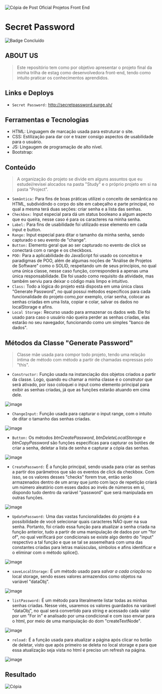 
![Cópia de Post Oficial Projetos Front End](https://user-images.githubusercontent.com/113690864/209975732-89816b90-db78-44f5-8836-aef04803e1c4.gif)

# Secret Password
![Badge Concluído](http://img.shields.io/static/v1?label=STATUS&message=Concluído&color=4a309d&style=for-the-badge)

## ABOUT US
> Este repositório tem como por objetivo apresentar o projeto final da minha trilha de estag como desenvolvedora front-end, tendo como intuito praticar os conhecimentos aprendidos.
  
## Links e Deploys
- `Secret Password:` http://secretpassword.surge.sh/

## Ferramentas e Tecnologias

- HTML: Linguagem de marcação usada para estruturar o site.
- CSS: Estilização para dar cor e trazer consigo aspectos de usabilidade para o usuário.
- JS: Lingaugem de programação de alto nível.
- Bootstrap: 
 
## Conteúdo
> A organização do projeto se divide em alguns assuntos que eu estudei/revisei alocados na pasta "Study" e o próprio projeto em si na pasta "Project".

- `Semântica:` Para fins de boas práticas utilizei o conceito de semântica no HTML, subdividindo o corpo do site em cabeçalho e parte principal, no qual a mesma terá duas seções: criar senha e a lista das senhas.
- `Checkbox:` Input especial para dá um status booleano a algum aspecto que eu queira, nesse caso é para os caracteres na minha senha.
- `Label:` Para fins de usabilidade foi utilizado esse elemento em cada input e button.
- `Range:` Input especial para ditar o tamanho da minha senha, sendo capturado o seu evento de "change".
- `Button:` Elemento geral que ao ser capturado no evento de click se conectará com o range e os checkboxs.
- `POO:` Para a aplicabilidade do JavaScript foi usado os conceitos e paradigmas de POO, além de algumas noções de "Análise de Projetos de Software" como o SOLID, respeitando um de seus princípios, no qual uma única classe, nesse caso função, corresponderá a apenas uma única responsabilidade. Ele foi usado como requisito da atividade, mas também serviu para deixar o código mais limpo e intuitivo.
- `Class:` Todo a lógica do projeto está disposta em uma única class "Generate Password", no qual possui métodos específicos para cada funcionalidade do projeto como,por exemplo, criar senha, colocar as senhas criadas em uma lista, copiar e colar, salvar os dados no localStorage e afins.
- `Local Storage:` Recurso usado para armazenar os dados web. Ele foi usado para caso o usuário não queira perder as senhas criadas, elas estarão no seu navegador, funcionando como um simples "banco de dados".

## Métodos da Classe "Generate Password"
> Classe mãe usada para compor todo projeto, tendo uma relação íntima de método com método a partir de chamadas expressas pelo "this".

- `Constructor:` Função usada na instanciação dos objetos criados a partir da classe. Logo, quando eu chamar a minha classe é o construtor que será ativado, por isso coloquei o input como elemento principal para exibir as senhas criadas, já que as funções estarão atuando em cima dele.

![image](https://user-images.githubusercontent.com/113690864/210354824-1ed0f654-a796-459f-a4a1-b2e24bc4ddd1.png)


- `ChangeInput:` Função usada para capturar o input range, com o intuito de ditar o tamanho das senhas criadas.

![image](https://user-images.githubusercontent.com/113690864/210355067-fa8ac2df-40a7-4952-aa6a-a08f65ab9eb8.png)


- `Button:` Os métodos _btnCreatePassword_, _btnDeleteLocalStorage_ e _btnCopyPassword_ são funções específicas para capturar os botões de criar a senha, deletar a lista de senha e capturar a cópia das senhas.

![image](https://user-images.githubusercontent.com/113690864/210354937-85425b13-6d43-4b6d-acd1-4a759da0a8fa.png)


- `CreatePassword:` É a função principal, sendo usada para criar as senhas a partir dos parâmetros que são os eventos de click da checkbox. Com isso, se os valores desses "checks" forem true, então serão armazenados dentro de um array que junto com laço de repetição criará um número aleatório com esses dados ao invés de números em si, dispondo tudo dentro da variável "password" que será manipulada em outras funções.

![image](https://user-images.githubusercontent.com/113690864/210355175-4b43e6bd-2bd3-4ba3-b7f1-939e226372d6.png)


- `UpdatePassword:` Uma das vastas funcionalidades do projeto é a possibilidade de você selecionar quais caracteres NÃO quer na sua senha. Portanto, foi criado essa função para atualizar a senha criada na função anterior, tudo a partir de uma manipulação de dados por um "for of", no qual verificará por condicionais se existe algo dentro do "input" respectivo a tal função e que se tal se assemelhará com uma das constantes criadas para letras maiúsculas, símbolos e afins identificar e o eliminar com o método splice().

![image](https://user-images.githubusercontent.com/113690864/210355262-ee61f74f-0741-487f-9abb-602d3f13e966.png)


- `saveLocalStorage:` É um método usado para _salvar a cada criação_ no local storage, sendo esses valores armazendos como objetos na variável "dataObj".

![image](https://user-images.githubusercontent.com/113690864/210355291-cb03c646-a8c0-494c-a838-0f6daa964db1.png)


- `listPassword:` É um método para literalmente listar todas as minhas senhas criadas. Nesse viés, usaremos os valores guardados na variável "dataObj", no qual será convertido para string e acessado cada valor por um "For in" e analisado por uma condicional e com isso enviar para o html, por meio de uma manipulação do dom "createTextNode".

![image](https://user-images.githubusercontent.com/113690864/210355326-9a5b90af-edc4-4cd7-a1d9-d8dc73d16c51.png)


- `reload:` É a função usada para atualizar a página após clicar no botão de deletar, visto que após primeiro se deleta no local storage e para que essa atualização seja vista no html é preciso um refresh na página.

![image](https://user-images.githubusercontent.com/113690864/210355361-419bfe47-69c7-4466-9f04-67ab9146e3e6.png)


## Resultado
![Cópia](https://user-images.githubusercontent.com/113690864/209976165-a69ab41d-d72b-4d8a-a269-83c71a503557.gif)
